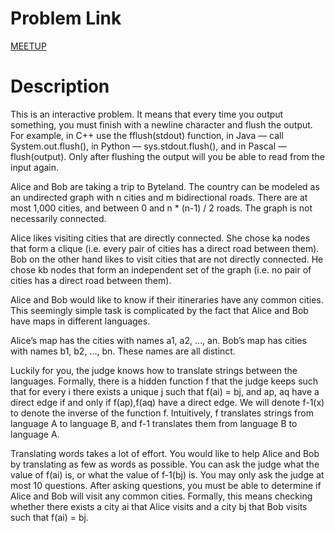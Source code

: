# Problem Link

[MEETUP](https://www.codechef.com/problems/MEETUP)

# Description
  This is an interactive problem. It means that every time you output something, you must finish with a newline character and flush the output. For example, in C++ use the fflush(stdout) function, in Java — call System.out.flush(), in Python — sys.stdout.flush(), and in Pascal — flush(output). Only after flushing the output will you be able to read from the input again.

Alice and Bob are taking a trip to Byteland. The country can be modeled as an undirected graph with n cities and m bidirectional roads. There are at most 1,000 cities, and between 0 and n * (n-1) / 2 roads. The graph is not necessarily connected.

Alice likes visiting cities that are directly connected. She chose ka nodes that form a clique (i.e. every pair of cities has a direct road between them). Bob on the other hand likes to visit cities that are not directly connected. He chose kb nodes that form an independent set of the graph (i.e. no pair of cities has a direct road between them).

Alice and Bob would like to know if their itineraries have any common cities. This seemingly simple task is complicated by the fact that Alice and Bob have maps in different languages.

Alice’s map has the cities with names a1, a2, …, an. Bob’s map has cities with names b1, b2, …, bn. These names are all distinct.

Luckily for you, the judge knows how to translate strings between the languages. Formally, there is a hidden function f that the judge keeps such that for every i there exists a unique j such that f(ai) = bj, and ap, aq have a direct edge if and only if f(ap),f(aq) have a direct edge. We will denote f-1(x) to denote the inverse of the function f. Intuitively, f translates strings from language A to language B, and f-1 translates them from language B to language A.

Translating words takes a lot of effort. You would like to help Alice and Bob by translating as few as words as possible. You can ask the judge what the value of f(ai) is, or what the value of f-1(bj) is. You may only ask the judge at most 10 questions. After asking questions, you must be able to determine if Alice and Bob will visit any common cities. Formally, this means checking whether there exists a city ai that Alice visits and a city bj that Bob visits such that f(ai) = bj.